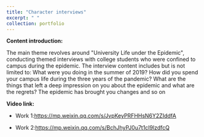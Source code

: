 ```yaml
---
title: "Character interviews"
excerpt: " "
collection: portfolio
---
```


**Content introduction:**

The main theme revolves around "University Life under the Epidemic", conducting themed interviews with college students who were confined to campus during the epidemic. The interview content includes but is not limited to: What were you doing in the summer of 2019? How did you spend your campus life during the three years of the pandemic? What are the things that left a deep impression on you about the epidemic and what are the regrets? The epidemic has brought you changes and so on

**Video link:**

* Work 1:https://mp.weixin.qq.com/s/JvpKeyPRFHHsN6Y2ZIddfA

* Work 2:https://mp.weixin.qq.com/s/BchJhyPJ0u7t1cI9lzdfcQ
